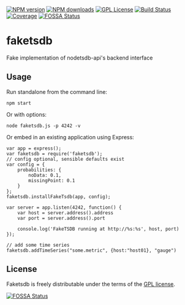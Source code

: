[![NPM version][npm-version-image]][npm-url]
[![NPM downloads][npm-downloads-image]][npm-url]
[![GPL License][license-image]][license-url]
[![Build Status][github-build-image]][github-build-url]
[![Coverage][coverage-image]][coverage-url]
[![FOSSA Status][fossa-image]][fossa-url]

# faketsdb

Fake implementation of nodetsdb-api's backend interface

## Usage

Run standalone from the command line:

    npm start

Or with options:

    node faketsdb.js -p 4242 -v

Or embed in an existing application using Express:

    var app = express();
    var faketsdb = require('faketsdb');
    // config optional, sensible defaults exist
    var config = {
        probabilities: {
            noData: 0.1,
            missingPoint: 0.1
        }
    };
    faketsdb.installFakeTsdb(app, config);

    var server = app.listen(4242, function() {
        var host = server.address().address
        var port = server.address().port

        console.log('FakeTSDB running at http://%s:%s', host, port)
    });

    // add some time series
    faketsdb.addTimeSeries("some.metric", {host:"host01}, "gauge")

## License

Faketsdb is freely distributable under the terms of the [GPL license](https://github.com/eswdd/faketsdb/blob/master/LICENSE).

[![FOSSA Status](https://app.fossa.io/api/projects/git%2Bgithub.com%2Feswdd%2Ffaketsdb.svg?type=large)](https://app.fossa.io/projects/git%2Bgithub.com%2Feswdd%2Ffaketsdb?ref=badge_large)

<!-- Reference style link definitions -->

[license-image]: http://img.shields.io/badge/license-GPL-blue.svg?style=flat
[license-url]: LICENSE

[npm-url]: https://npmjs.org/package/faketsdb
[npm-version-image]: http://img.shields.io/npm/v/faketsdb.svg?style=flat
[npm-downloads-image]: http://img.shields.io/npm/dm/faketsdb.svg?style=flat

[coverage-url]: https://coveralls.io/r/eswdd/faketsdb
[coverage-image]: https://coveralls.io/repos/github/eswdd/faketsdb/badge.svg

[github-build-url]: https://github.com/eswdd/faketsdb/actions/workflows/node.js.yml
[github-build-image]: https://github.com/eswdd/faketsdb/actions/workflows/node.js.yml/badge.svg

[fossa-url]: https://app.fossa.io/projects/git%2Bgithub.com%2Feswdd%2Ffaketsdb?ref=badge_shield
[fossa-image]: https://app.fossa.io/api/projects/git%2Bgithub.com%2Feswdd%2Ffaketsdb.svg?type=shield
